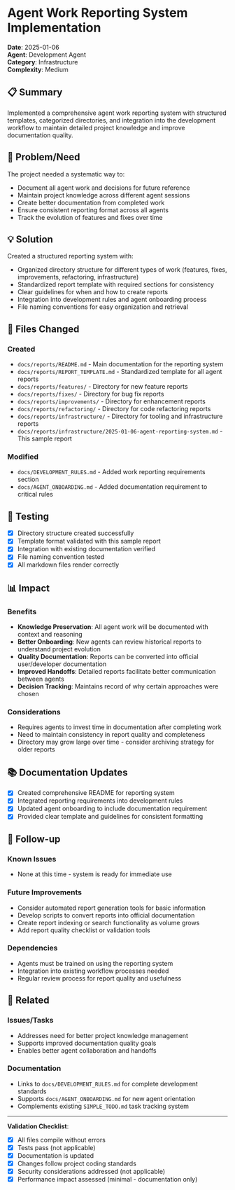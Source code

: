 # Agent Work Reporting System Implementation

**Date**: 2025-01-06  
**Agent**: Development Agent  
**Category**: Infrastructure  
**Complexity**: Medium  

## 📋 Summary

Implemented a comprehensive agent work reporting system with structured templates, categorized directories, and integration into the development workflow to maintain detailed project knowledge and improve documentation quality.

## 🎯 Problem/Need

The project needed a systematic way to:
- Document all agent work and decisions for future reference
- Maintain project knowledge across different agent sessions
- Create better documentation from completed work
- Ensure consistent reporting format across all agents
- Track the evolution of features and fixes over time

## 💡 Solution

Created a structured reporting system with:
- Organized directory structure for different types of work (features, fixes, improvements, refactoring, infrastructure)
- Standardized report template with required sections for consistency
- Clear guidelines for when and how to create reports
- Integration into development rules and agent onboarding process
- File naming conventions for easy organization and retrieval

## 📁 Files Changed

### Created
- `docs/reports/README.md` - Main documentation for the reporting system
- `docs/reports/REPORT_TEMPLATE.md` - Standardized template for all agent reports
- `docs/reports/features/` - Directory for new feature reports
- `docs/reports/fixes/` - Directory for bug fix reports
- `docs/reports/improvements/` - Directory for enhancement reports
- `docs/reports/refactoring/` - Directory for code refactoring reports
- `docs/reports/infrastructure/` - Directory for tooling and infrastructure reports
- `docs/reports/infrastructure/2025-01-06-agent-reporting-system.md` - This sample report

### Modified
- `docs/DEVELOPMENT_RULES.md` - Added work reporting requirements section
- `docs/AGENT_ONBOARDING.md` - Added documentation requirement to critical rules

## 🧪 Testing

- [x] Directory structure created successfully
- [x] Template format validated with this sample report
- [x] Integration with existing documentation verified
- [x] File naming convention tested
- [x] All markdown files render correctly

## 📊 Impact

### Benefits
- **Knowledge Preservation**: All agent work will be documented with context and reasoning
- **Better Onboarding**: New agents can review historical reports to understand project evolution
- **Quality Documentation**: Reports can be converted into official user/developer documentation
- **Improved Handoffs**: Detailed reports facilitate better communication between agents
- **Decision Tracking**: Maintains record of why certain approaches were chosen

### Considerations
- Requires agents to invest time in documentation after completing work
- Need to maintain consistency in report quality and completeness
- Directory may grow large over time - consider archiving strategy for older reports

## 📚 Documentation Updates

- [x] Created comprehensive README for reporting system
- [x] Integrated reporting requirements into development rules
- [x] Updated agent onboarding to include documentation requirement
- [x] Provided clear template and guidelines for consistent formatting

## 🔄 Follow-up

### Known Issues
- None at this time - system is ready for immediate use

### Future Improvements
- Consider automated report generation tools for basic information
- Develop scripts to convert reports into official documentation
- Create report indexing or search functionality as volume grows
- Add report quality checklist or validation tools

### Dependencies
- Agents must be trained on using the reporting system
- Integration into existing workflow processes needed
- Regular review process for report quality and usefulness

## 🔗 Related

### Issues/Tasks
- Addresses need for better project knowledge management
- Supports improved documentation quality goals
- Enables better agent collaboration and handoffs

### Documentation
- Links to `docs/DEVELOPMENT_RULES.md` for complete development standards
- Supports `docs/AGENT_ONBOARDING.md` for new agent orientation
- Complements existing `SIMPLE_TODO.md` task tracking system

---

**Validation Checklist**:
- [x] All files compile without errors
- [x] Tests pass (not applicable)
- [x] Documentation is updated
- [x] Changes follow project coding standards
- [x] Security considerations addressed (not applicable)
- [x] Performance impact assessed (minimal - documentation only)
